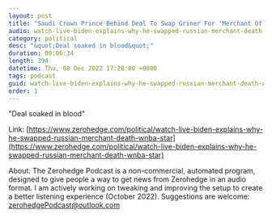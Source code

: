 ```yaml
---
layout: post
title: "Saudi Crown Prince Behind Deal To Swap Griner For 'Merchant Of Death' In Curiously Timed &quot;Breakthrough&quot;"
audio: watch-live-biden-explains-why-he-swapped-russian-merchant-death-wnba-star-2
category: political
desc: "&quot;Deal soaked in blood&quot;"
duration: 00:06:34
length: 394
datetime: Thu, 08 Dec 2022 17:28:00 +0000
tags: podcast
guid: watch-live-biden-explains-why-he-swapped-russian-merchant-death-wnba-star-0
order: 1
---
```

&quot;Deal soaked in blood&quot;

Link: [https://www.zerohedge.com/political/watch-live-biden-explains-why-he-swapped-russian-merchant-death-wnba-star](https://www.zerohedge.com/political/watch-live-biden-explains-why-he-swapped-russian-merchant-death-wnba-star)

About: The Zerohedge Podcast is a non-commercial, automated program, designed to give people a way to get news from Zerohedge in an audio format.  I am actively working on tweaking and improving the setup to create a better listening experience (October 2022).  Suggestions are welcome: [zerohedgePodcast@outlook.com](mailto:zerohedgePodcast@outlook.com)
